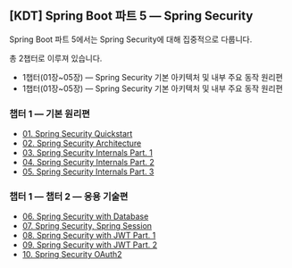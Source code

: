 ## [KDT] Spring Boot 파트 5 — Spring Security

Spring Boot  파트 5에서는 Spring Security에 대해 집중적으로 다룹니다.

총 2챕터로 이루져 있습니다.

- 1챕터(01장~05장) — Spring Security 기본 아키텍처 및 내부 주요 동작 원리편
- 1챕터(01장~05장) — Spring Security 기본 아키텍처 및 내부 주요 동작 원리편

### 챕터 1 — 기본 원리편

- [01. Spring Security Quickstart](https://www.notion.so/01-Spring-Security-Quickstart-5919794b071d41f9acda0bc84781eb2c)
- [02. Spring Security Architecture](https://www.notion.so/02-Spring-Security-Architecture-e25752f942a34e958a2606ed59e2eef9)
- [03. Spring Security Internals Part. 1](https://www.notion.so/03-Spring-Security-Internals-Part-1-6375526a83914753a1908c8175c0d25f)
- [04. Spring Security Internals Part. 2](https://www.notion.so/04-Spring-Security-Internals-Part-2-166a4e688ec34609bfebad93fa9409a1)
- [05. Spring Security Internals Part. 3](https://www.notion.so/05-Spring-Security-Internals-Part-3-a6026d141c694d4e99995b6086a2c676)

### 챕터 1 — 챕터 2 — 응용 기술편

- [06. Spring Security with Database](https://www.notion.so/06-Spring-Security-with-Database-71d09d35a7d746359cb4c59fdfb26def)
- [07. Spring Security, Spring Session](https://www.notion.so/07-Spring-Security-Spring-Session-7907fca7a8504934bf81ed8cbc7c8ddc)
- [08. Spring Security with JWT Part. 1](https://www.notion.so/08-Spring-Security-with-JWT-Part-1-e196c7512cbc4c9aba88642cd994049f)
- [09. Spring Security with JWT Part. 2](https://www.notion.so/09-Spring-Security-with-JWT-Part-2-4ff5d8fe48894c0f95cbe27c2ff04e7c)
- [10. Spring Security OAuth2](https://www.notion.so/10-Spring-Security-OAuth2-453bd8d87af64809be25b319d0c884da)